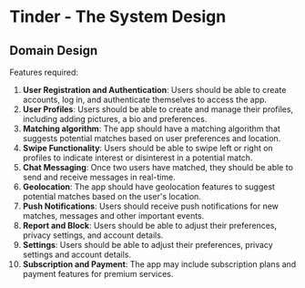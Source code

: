 # Tinder - The System Design

## Domain Design

Features required:

1. **User Registration and Authentication**: Users should be able to create accounts, log in, and authenticate themselves to access the app.
2. **User Profiles**: Users should be able to create and manage their profiles, including adding pictures, a bio and preferences.
3. **Matching algorithm**: The app should have a matching algorithm that suggests potential matches based on user preferences and location.
4. **Swipe Functionality**: Users should be able to swipe left or right on profiles to indicate interest or disinterest in a potential match.
5. **Chat Messaging**: Once two users have matched, they should be able to send and receive messages in real-time.
6. **Geolocation**: The app should have geolocation features to suggest potential matches based on the user's location.
7. **Push Notifications**: Users should receive push notifications for new matches, messages and other important events.
8. **Report and Block**: Users should be able to adjust their preferences, privacy settings, and account details.
9. **Settings**: Users should be able to adjust their preferences, privacy settings and account details.
10. **Subscription and Payment**: The app may include subscription plans and payment features for premium services.

